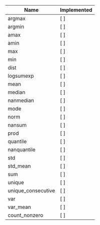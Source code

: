 | Name | Implemented |
| ---- | ----------- |
| argmax | [ ] |
| argmin | [ ] |
| amax | [ ] |
| amin | [ ] |
| max | [ ] |
| min | [ ] |
| dist | [ ] |
| logsumexp | [ ] |
| mean | [ ] |
| median | [ ] |
| nanmedian | [ ] |
| mode | [ ] |
| norm | [ ] |
| nansum | [ ] |
| prod | [ ] |
| quantile | [ ] |
| nanquantile | [ ] |
| std | [ ] |
| std_mean | [ ] |
| sum | [ ] |
| unique | [ ] |
| unique_consecutive | [ ] |
| var | [ ] |
| var_mean | [ ] |
| count_nonzero | [ ] |
